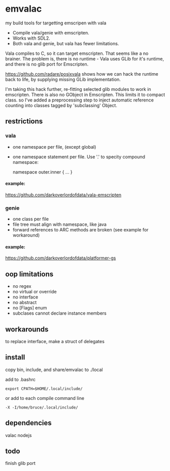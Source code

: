 # emvalac

my build tools for targetting emscripen with vala


* Compile vala/genie with emscripten. 
* Works with SDL2. 
* Both vala and genie, but vala has fewer limitations.

Vala compiles to C, so it can target emscripten. That seems like a no brainer. 
The problem is, there is no runtime - Vala uses GLib for it's runtime, and there is no glib port for Emscripten. 

https://github.com/radare/posixvala shows how we can hack the runtime back to life, by supplying missing GLib implementation.

I'm taking this hack further, re-fitting selected glib modules to work in emscripten. 
There is also no GObject in Emscripten. This limits it to compact class. so I've added a preprocessing step to inject automatic reference counting into classes tagged by 'subclassing' Object. 

## restrictions

### vala

* one namespace per file, (except global)
* one namespace statement per file. Use '.' to specity compound namespace:

    namespace outer.inner {
        ...
    }

#### example:
https://github.com/darkoverlordofdata/vala-emscripten


### genie

* one class per file
* file tree must align with namespace, like java
* forward references to ARC methods are broken (see example for workaround)

#### example:
https://github.com/darkoverlordofdata/platformer-gs

## oop limitations

* no regex
* no virtual or override
* no interface
* no abstract
* no [Flags] enum
* subclases cannot declare instance members

## workarounds
to replace interface, make a struct of delegates


## install
copy bin, include, and share/emvalac to ./local

add to .bashrc

    export CPATH=$HOME/.local/include/

or add to each compile command line

    -X -I/home/bruce/.local/include/ 


## dependencies

valac
nodejs

## todo
finish glib port
